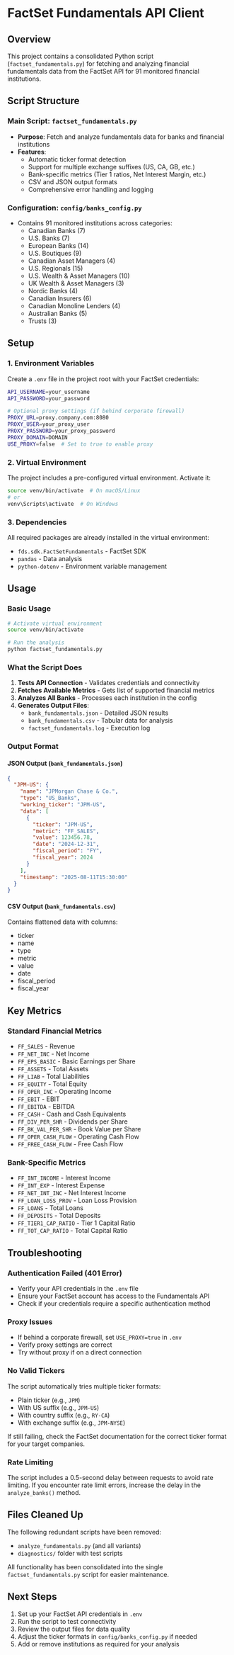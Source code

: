 # FactSet Fundamentals API Client

## Overview
This project contains a consolidated Python script (`factset_fundamentals.py`) for fetching and analyzing financial fundamentals data from the FactSet API for 91 monitored financial institutions.

## Script Structure

### Main Script: `factset_fundamentals.py`
- **Purpose**: Fetch and analyze fundamentals data for banks and financial institutions
- **Features**:
  - Automatic ticker format detection
  - Support for multiple exchange suffixes (US, CA, GB, etc.)
  - Bank-specific metrics (Tier 1 ratios, Net Interest Margin, etc.)
  - CSV and JSON output formats
  - Comprehensive error handling and logging

### Configuration: `config/banks_config.py`
- Contains 91 monitored institutions across categories:
  - Canadian Banks (7)
  - U.S. Banks (7)
  - European Banks (14)
  - U.S. Boutiques (9)
  - Canadian Asset Managers (4)
  - U.S. Regionals (15)
  - U.S. Wealth & Asset Managers (10)
  - UK Wealth & Asset Managers (3)
  - Nordic Banks (4)
  - Canadian Insurers (6)
  - Canadian Monoline Lenders (4)
  - Australian Banks (5)
  - Trusts (3)

## Setup

### 1. Environment Variables
Create a `.env` file in the project root with your FactSet credentials:
```bash
API_USERNAME=your_username
API_PASSWORD=your_password

# Optional proxy settings (if behind corporate firewall)
PROXY_URL=proxy.company.com:8080
PROXY_USER=your_proxy_user
PROXY_PASSWORD=your_proxy_password
PROXY_DOMAIN=DOMAIN
USE_PROXY=false  # Set to true to enable proxy
```

### 2. Virtual Environment
The project includes a pre-configured virtual environment. Activate it:
```bash
source venv/bin/activate  # On macOS/Linux
# or
venv\Scripts\activate  # On Windows
```

### 3. Dependencies
All required packages are already installed in the virtual environment:
- `fds.sdk.FactSetFundamentals` - FactSet SDK
- `pandas` - Data analysis
- `python-dotenv` - Environment variable management

## Usage

### Basic Usage
```bash
# Activate virtual environment
source venv/bin/activate

# Run the analysis
python factset_fundamentals.py
```

### What the Script Does
1. **Tests API Connection** - Validates credentials and connectivity
2. **Fetches Available Metrics** - Gets list of supported financial metrics
3. **Analyzes All Banks** - Processes each institution in the config
4. **Generates Output Files**:
   - `bank_fundamentals.json` - Detailed JSON results
   - `bank_fundamentals.csv` - Tabular data for analysis
   - `factset_fundamentals.log` - Execution log

### Output Format

#### JSON Output (`bank_fundamentals.json`)
```json
{
  "JPM-US": {
    "name": "JPMorgan Chase & Co.",
    "type": "US_Banks",
    "working_ticker": "JPM-US",
    "data": [
      {
        "ticker": "JPM-US",
        "metric": "FF_SALES",
        "value": 123456.78,
        "date": "2024-12-31",
        "fiscal_period": "FY",
        "fiscal_year": 2024
      }
    ],
    "timestamp": "2025-08-11T15:30:00"
  }
}
```

#### CSV Output (`bank_fundamentals.csv`)
Contains flattened data with columns:
- ticker
- name
- type
- metric
- value
- date
- fiscal_period
- fiscal_year

## Key Metrics

### Standard Financial Metrics
- `FF_SALES` - Revenue
- `FF_NET_INC` - Net Income
- `FF_EPS_BASIC` - Basic Earnings per Share
- `FF_ASSETS` - Total Assets
- `FF_LIAB` - Total Liabilities
- `FF_EQUITY` - Total Equity
- `FF_OPER_INC` - Operating Income
- `FF_EBIT` - EBIT
- `FF_EBITDA` - EBITDA
- `FF_CASH` - Cash and Cash Equivalents
- `FF_DIV_PER_SHR` - Dividends per Share
- `FF_BK_VAL_PER_SHR` - Book Value per Share
- `FF_OPER_CASH_FLOW` - Operating Cash Flow
- `FF_FREE_CASH_FLOW` - Free Cash Flow

### Bank-Specific Metrics
- `FF_INT_INCOME` - Interest Income
- `FF_INT_EXP` - Interest Expense
- `FF_NET_INT_INC` - Net Interest Income
- `FF_LOAN_LOSS_PROV` - Loan Loss Provision
- `FF_LOANS` - Total Loans
- `FF_DEPOSITS` - Total Deposits
- `FF_TIER1_CAP_RATIO` - Tier 1 Capital Ratio
- `FF_TOT_CAP_RATIO` - Total Capital Ratio

## Troubleshooting

### Authentication Failed (401 Error)
- Verify your API credentials in the `.env` file
- Ensure your FactSet account has access to the Fundamentals API
- Check if your credentials require a specific authentication method

### Proxy Issues
- If behind a corporate firewall, set `USE_PROXY=true` in `.env`
- Verify proxy settings are correct
- Try without proxy if on a direct connection

### No Valid Tickers
The script automatically tries multiple ticker formats:
- Plain ticker (e.g., `JPM`)
- With US suffix (e.g., `JPM-US`)
- With country suffix (e.g., `RY-CA`)
- With exchange suffix (e.g., `JPM-NYSE`)

If still failing, check the FactSet documentation for the correct ticker format for your target companies.

### Rate Limiting
The script includes a 0.5-second delay between requests to avoid rate limiting. If you encounter rate limit errors, increase the delay in the `analyze_banks()` method.

## Files Cleaned Up
The following redundant scripts have been removed:
- `analyze_fundamentals.py` (and all variants)
- `diagnostics/` folder with test scripts

All functionality has been consolidated into the single `factset_fundamentals.py` script for easier maintenance.

## Next Steps
1. Set up your FactSet API credentials in `.env`
2. Run the script to test connectivity
3. Review the output files for data quality
4. Adjust the ticker formats in `config/banks_config.py` if needed
5. Add or remove institutions as required for your analysis